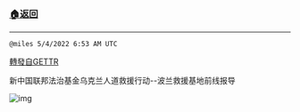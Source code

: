 ###  [:house:返回](README.md)
---


`@miles 5/4/2022 6:53 AM UTC`

[轉發自GETTR](https://gettr.com/post/p189uc898a3)

新中国联邦法治基金乌克兰人道救援行动--波兰救援基地前线报导

![img](https://media.gettr.com/group3/origin/2022/05/04/06/7a4c39ca-1d93-4d5e-6033-4bcf67228c74/6383d6c383a688bc0ce747d8282e44b3.jpeg)
